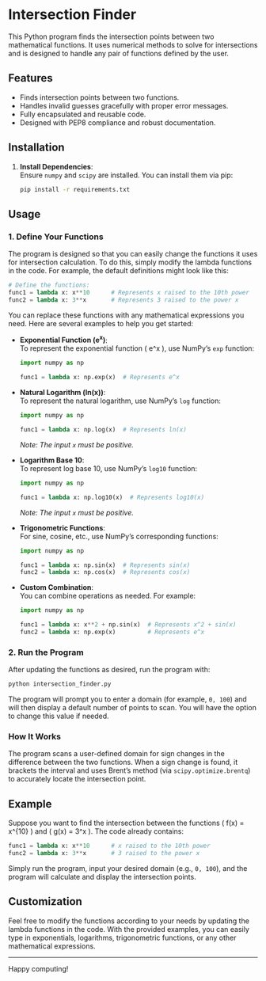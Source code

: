 # Intersection Finder

This Python program finds the intersection points between two mathematical functions. It uses numerical methods to solve for intersections and is designed to handle any pair of functions defined by the user.

## Features

- Finds intersection points between two functions.
- Handles invalid guesses gracefully with proper error messages.
- Fully encapsulated and reusable code.
- Designed with PEP8 compliance and robust documentation.

## Installation

1. **Install Dependencies**:  
   Ensure `numpy` and `scipy` are installed. You can install them via pip:
   ```bash
   pip install -r requirements.txt
   ```

## Usage

### 1. Define Your Functions

The program is designed so that you can easily change the functions it uses for intersection calculation. To do this, simply modify the lambda functions in the code. For example, the default definitions might look like this:

```python
# Define the functions:
func1 = lambda x: x**10      # Represents x raised to the 10th power
func2 = lambda x: 3**x       # Represents 3 raised to the power x
```

You can replace these functions with any mathematical expressions you need. Here are several examples to help you get started:

- **Exponential Function (e<sup>x</sup>)**:  
  To represent the exponential function \( e^x \), use NumPy’s `exp` function:
  ```python
  import numpy as np

  func1 = lambda x: np.exp(x)  # Represents e^x
  ```

- **Natural Logarithm (ln(x))**:  
  To represent the natural logarithm, use NumPy’s `log` function:
  ```python
  import numpy as np

  func1 = lambda x: np.log(x)  # Represents ln(x)
  ```
  *Note: The input `x` must be positive.*

- **Logarithm Base 10**:  
  To represent log base 10, use NumPy’s `log10` function:
  ```python
  import numpy as np

  func1 = lambda x: np.log10(x)  # Represents log10(x)
  ```
  *Note: The input `x` must be positive.*

- **Trigonometric Functions**:  
  For sine, cosine, etc., use NumPy’s corresponding functions:
  ```python
  import numpy as np

  func1 = lambda x: np.sin(x)  # Represents sin(x)
  func2 = lambda x: np.cos(x)  # Represents cos(x)
  ```

- **Custom Combination**:  
  You can combine operations as needed. For example:
  ```python
  import numpy as np

  func1 = lambda x: x**2 + np.sin(x)  # Represents x^2 + sin(x)
  func2 = lambda x: np.exp(x)         # Represents e^x
  ```

### 2. Run the Program

After updating the functions as desired, run the program with:

```bash
python intersection_finder.py
```

The program will prompt you to enter a domain (for example, `0, 100`) and will then display a default number of points to scan. You will have the option to change this value if needed.

### How It Works

The program scans a user-defined domain for sign changes in the difference between the two functions. When a sign change is found, it brackets the interval and uses Brent’s method (via `scipy.optimize.brentq`) to accurately locate the intersection point.

## Example

Suppose you want to find the intersection between the functions \( f(x) = x^{10} \) and \( g(x) = 3^x \). The code already contains:

```python
func1 = lambda x: x**10      # x raised to the 10th power
func2 = lambda x: 3**x       # 3 raised to the power x
```

Simply run the program, input your desired domain (e.g., `0, 100`), and the program will calculate and display the intersection points.

## Customization

Feel free to modify the functions according to your needs by updating the lambda functions in the code. With the provided examples, you can easily type in exponentials, logarithms, trigonometric functions, or any other mathematical expressions.

---

Happy computing!
